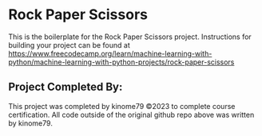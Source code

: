 # Rock Paper Scissors

This is the boilerplate for the Rock Paper Scissors project. Instructions for building your project can be found at https://www.freecodecamp.org/learn/machine-learning-with-python/machine-learning-with-python-projects/rock-paper-scissors

## Project Completed By:

This project was completed by kinome79 ©2023 to complete course certification. All code outside of the original github repo above was written by kinome79.